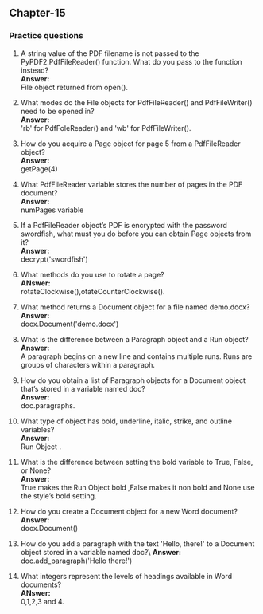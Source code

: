 ## Chapter-15
### Practice questions
1. A string value of the PDF filename is not passed to the PyPDF2.PdfFileReader() function. What do you pass to the function instead?\
**Answer:**\
File object returned from open().

2. What modes do the File objects for PdfFileReader() and PdfFileWriter() need to be opened in?\
**Answer:**\
'rb' for PdfFoleReader() and 'wb' for PdfFileWriter().

3. How do you acquire a Page object for page 5 from a PdfFileReader object?\
**Answer:**\
getPage(4)

4. What PdfFileReader variable stores the number of pages in the PDF document?\
**Answer:**\
numPages variable

5. If a PdfFileReader object’s PDF is encrypted with the password swordfish, what must you do before you can obtain Page objects from it?\
**Answer:**\
decrypt('swordfish')

6. What methods do you use to rotate a page?\
**ANswer:**\
rotateClockwise(),otateCounterClockwise().

7. What method returns a Document object for a file named demo.docx?\
**Answer:**\
 docx.Document('demo.docx')
 
8. What is the difference between a Paragraph object and a Run object?\
**Answer:**\
 A paragraph begins on a new line and contains multiple runs. Runs are groups of characters within a paragraph.	
 
9. How do you obtain a list of Paragraph objects for a Document object that’s stored in a variable named doc?\
**Answer:**\
doc.paragraphs.

10. What type of object has bold, underline, italic, strike, and outline variables?\
**Answer:**\
Run Object .

11. What is the difference between setting the bold variable to True, False, or None?\
**Answer:**\
True makes the Run Object bold ,False makes it non bold  and None use the style’s bold setting.

12. How do you create a Document object for a new Word document?\
**Answer:**\
 docx.Document()
 
13. How do you add a paragraph with the text 'Hello, there!' to a Document object stored in a variable named doc?\ 
**Answer:**\
doc.add_paragraph('Hello there!')

14. What integers represent the levels of headings available in Word documents?\
**ANswer:**\
0,1,2,3 and 4.


